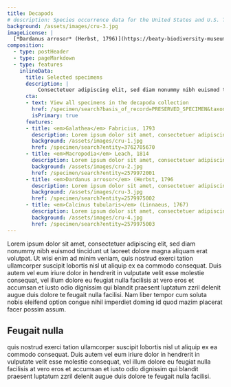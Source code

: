 ```yaml
---
title: Decapods
# description: Species occurrence data for the United States and U.S. Territories.
background: /assets/images/cru-3.jpg
imageLicense: |
  [*Dardanus arrosor* (Herbst, 1796)](https://beaty-biodiversity-museum.hp.gbif-staging.org/specimen/search?entity=2579975002) Collected in France by Duris Z. licensed under [CC-BY-4.0](http://creativecommons.org/licenses/by-nc-nd/4.0)
composition:
  - type: postHeader
  - type: pageMarkdown
  - type: features
    inlineData:
      title: Selected specimens
      description: |
          Consectetuer adipiscing elit, sed diam nonummy nibh euismod tincidunt ut laoreet dolore magna aliquam erat volutpat. 
      cta:
      - text: View all specimens in the decapoda collection
        href: /specimen/search?basis_of_record=PRESERVED_SPECIMEN&taxonKey=50
        isPrimary: true
      features: 
      - title: <em>Galathea</em> Fabricius, 1793
        description: Lorem ipsum dolor sit amet, consectetuer adipiscing elit, sed diam nonummy nibh euismod.
        background: /assets/images/cru-1.jpg 
        href: /specimen/search?entity=3762705670
      - title: <em>Macropodia</em> Leach, 1814
        description: Lorem ipsum dolor sit amet, consectetuer adipiscing elit, sed diam nonummy nibh euismod.
        background: /assets/images/cru-2.jpg
        href: /specimen/search?entity=2579972001
      - title: <em>Dardanus arrosor</em> (Herbst, 1796
        description: Lorem ipsum dolor sit amet, consectetuer adipiscing elit, sed diam nonummy nibh euismod.
        background: /assets/images/cru-3.jpg
        href: /specimen/search?entity=2579975002
      - title: <em>Calcinus tubularis</em> (Linnaeus, 1767)
        description: Lorem ipsum dolor sit amet, consectetuer adipiscing elit, sed diam nonummy nibh euismod.
        background: /assets/images/cru-4.jpg
        href: /specimen/search?entity=2579975003
---
```


Lorem ipsum dolor sit amet, consectetuer adipiscing elit, sed diam nonummy nibh euismod tincidunt ut laoreet dolore magna aliquam erat volutpat. Ut wisi enim ad minim veniam, quis nostrud exerci tation ullamcorper suscipit lobortis nisl ut aliquip ex ea commodo consequat. Duis autem vel eum iriure dolor in hendrerit in vulputate velit esse molestie consequat, vel illum dolore eu feugiat nulla facilisis at vero eros et accumsan et iusto odio dignissim qui blandit praesent luptatum zzril delenit augue duis dolore te feugait nulla facilisi. Nam liber tempor cum soluta nobis eleifend option congue nihil imperdiet doming id quod mazim placerat facer possim assum. 

## Feugait nulla
quis nostrud exerci tation ullamcorper suscipit lobortis nisl ut aliquip ex ea commodo consequat. Duis autem vel eum iriure dolor in hendrerit in vulputate velit esse molestie consequat, vel illum dolore eu feugiat nulla facilisis at vero eros et accumsan et iusto odio dignissim qui blandit praesent luptatum zzril delenit augue duis dolore te feugait nulla facilisi.

